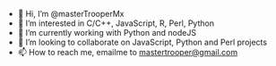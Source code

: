 - 👋 Hi, I’m @masterTrooperMx
- 👀 I’m interested in C/C++, JavaScript, R, Perl, Python
- 🌱 I’m currently working with Python and nodeJS
- 💞️ I’m looking to collaborate on JavaScript, Python and Perl projects
- 📫 How to reach me, emailme to mastertrooper@gmail.com

<!---
masterTrooperMx/masterTrooperMx is a ✨ special ✨ repository because its `README.md` (this file) appears on your GitHub profile.
You can click the Preview link to take a look at your changes.
--->
